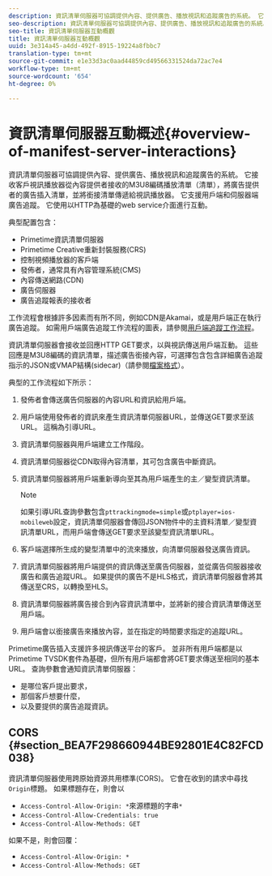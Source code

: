 ```yaml
---
description: 資訊清單伺服器可協調提供內容、提供廣告、播放視訊和追蹤廣告的系統。 它接收客戶視訊播放器從內容提供者接收的M3U8編碼播放清單（清單），將廣告提供者的廣告插入清單，並將銜接清單傳遞給視訊播放器。 它支援用戶端和伺服器端廣告追蹤。 它使用以HTTP為基礎的web service介面進行互動。
seo-description: 資訊清單伺服器可協調提供內容、提供廣告、播放視訊和追蹤廣告的系統。 它接收客戶視訊播放器從內容提供者接收的M3U8編碼播放清單（清單），將廣告提供者的廣告插入清單，並將銜接清單傳遞給視訊播放器。 它支援用戶端和伺服器端廣告追蹤。 它使用以HTTP為基礎的web service介面進行互動。
seo-title: 資訊清單伺服器互動概觀
title: 資訊清單伺服器互動概觀
uuid: 3e314a45-a4dd-492f-8915-19224a8fbbc7
translation-type: tm+mt
source-git-commit: e1e33d3ac0aad44859cd49566331524da72ac7e4
workflow-type: tm+mt
source-wordcount: '654'
ht-degree: 0%

---
```



# 資訊清單伺服器互動概述{#overview-of-manifest-server-interactions}

資訊清單伺服器可協調提供內容、提供廣告、播放視訊和追蹤廣告的系統。 它接收客戶視訊播放器從內容提供者接收的M3U8編碼播放清單（清單），將廣告提供者的廣告插入清單，並將銜接清單傳遞給視訊播放器。 它支援用戶端和伺服器端廣告追蹤。 它使用以HTTP為基礎的web service介面進行互動。

典型配置包含：

* Primetime資訊清單伺服器
* Primetime Creative重新封裝服務(CRS)
* 控制視頻播放器的客戶端
* 發佈者，通常具有內容管理系統(CMS)
* 內容傳送網路(CDN)
* 廣告伺服器
* 廣告追蹤報表的接收者

工作流程會根據許多因素而有所不同，例如CDN是Akamai，或是用戶端正在執行廣告追蹤。 如需用戶端廣告追蹤工作流程的圖表，請參閱[用戶端追蹤工作流程](/help/primetime-ad-insertion/~old-msapi-topics/ms-at-effectiveness/notvsdk-csat-overview.md#section_cst_flow)。

資訊清單伺服器會接收並回應HTTP GET要求，以與視訊傳送用戶端互動。 這些回應是M3U8編碼的資訊清單，描述廣告銜接內容，可選擇包含包含詳細廣告追蹤指示的JSON或VMAP結構(sidecar)（請參閱[檔案格式](/help/primetime-ad-insertion/~old-msapi-topics/ms-list-file-formats/ms-api-file-formats.md)）。

典型的工作流程如下所示：

1. 發佈者會傳送廣告伺服器的內容URL和資訊給用戶端。
1. 用戶端使用發佈者的資訊來產生資訊清單伺服器URL，並傳送GET要求至該URL。 這稱為引導URL。
1. 資訊清單伺服器與用戶端建立工作階段。
1. 資訊清單伺服器從CDN取得內容清單，其可包含廣告中斷資訊。
1. 資訊清單伺服器將用戶端重新導向至其為用戶端產生的主／變型資訊清單。

   >[!NOTE]
   >
   >如果引導URL查詢參數包含`pttrackingmode=simple`或`ptplayer=ios-mobileweb`設定，資訊清單伺服器會傳回JSON物件中的主資料清單／變型資訊清單URL，而用戶端會傳送GET要求至該變型資訊清單URL。

1. 客戶端選擇所生成的變型清單中的流來播放，向清單伺服器發送廣告資訊。
1. 資訊清單伺服器將用戶端提供的資訊傳送至廣告伺服器，並從廣告伺服器接收廣告和廣告追蹤URL。 如果提供的廣告不是HLS格式，資訊清單伺服器會將其傳送至CRS，以轉換至HLS。
1. 資訊清單伺服器將廣告接合到內容資訊清單中，並將新的接合資訊清單傳送至用戶端。
1. 用戶端會以銜接廣告來播放內容，並在指定的時間要求指定的追蹤URL。

Primetime廣告插入支援許多視訊傳送平台的客戶。 並非所有用戶端都是以Primetime TVSDK套件為基礎，但所有用戶端都會將GET要求傳送至相同的基本URL。 查詢參數會通知資訊清單伺服器：

* 是哪位客戶提出要求，
* 那個客戶想要什麼，
* 以及要提供的廣告追蹤資訊。

## CORS {#section_BEA7F298660944BE92801E4C82FCD038}

資訊清單伺服器使用跨原始資源共用標準(CORS)。 它會在收到的請求中尋找`Origin`標題。 如果標題存在，則會以

* `Access-Control-Allow-Origin: *`來源標題的字串`*`
* `Access-Control-Allow-Credentials: true`
* `Access-Control-Allow-Methods: GET`

如果不是，則會回覆：

* `Access-Control-Allow-Origin: *`
* `Access-Control-Allow-Methods: GET`